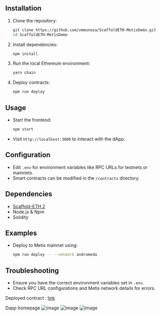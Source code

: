 
## Installation

1. Clone the repository:
    ```bash
    git clone https://github.com/vmmunoza/ScaffoldETH-MetisDemo.git
    cd ScaffoldETH-MetisDemo
    ```

2. Install dependencies:
    ```bash
    npm install
    ```

3. Run the local Ethereum environment:
    ```bash
    yarn chain
    ```

4. Deploy contracts:
    ```bash
    npm run deploy
    ```

## Usage

- Start the frontend:
    ```bash
    npm start
    ```
- Visit `http://localhost:3000` to interact with the dApp.

## Configuration

- Edit `.env` for environment variables like RPC URLs for testnets or mainnets.
- Smart contracts can be modified in the `/contracts` directory.

## Dependencies

- [Scaffold-ETH 2](https://github.com/scaffold-eth/scaffold-eth-2)
- Node.js & Npm
- Solidity

## Examples

- Deploy to Metis mainnet using:
    ```bash
    npm run deploy -- --network andromeda
    ```

## Troubleshooting

- Ensure you have the correct environment variables set in `.env`.
- Check RPC URL configurations and Metis network details for errors.



Deployed contract : [link](https://andromeda-explorer.metis.io/tx/0x84b92fe082b743807f74c8fe75351cd3c93605dcc77189fb3173c33d81554205)

Dapp homepage 
![image](https://github.com/user-attachments/assets/35d7e65c-d317-42c5-b21e-370d2aefa354)
![image](https://github.com/user-attachments/assets/2234aabd-02c1-4565-912b-4ec46648e3ba)
![image](https://github.com/user-attachments/assets/2e38e5b7-b7e2-4930-90bd-d0ef89f75efd)



